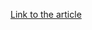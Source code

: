 [Link to the article](https://thehackernews.com/2024/11/cisa-flags-critical-palo-alto-network.html)
